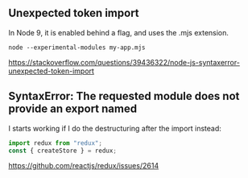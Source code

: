 
## Unexpected token import

In Node 9, it is enabled behind a flag, and uses the .mjs extension.

`node --experimental-modules my-app.mjs`

https://stackoverflow.com/questions/39436322/node-js-syntaxerror-unexpected-token-import

## SyntaxError: The requested module does not provide an export named

I starts working if I do the destructuring after the import instead:

```javascript
import redux from "redux";
const { createStore } = redux;
```

https://github.com/reactjs/redux/issues/2614